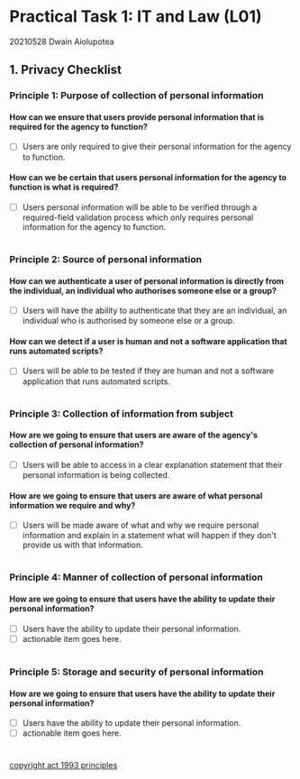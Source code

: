 # Practical Task 1: IT and Law (L01)
20210528 Dwain Aiolupotea

## 1. Privacy Checklist

### Principle 1: Purpose of collection of personal information

#### How can we ensure that users provide personal information that is required for the agency to function?
- [ ] Users are <!-- -only --> only required to give their personal information for the agency to function.

#### How can we be certain that users personal information for the agency to function is what is required?
- [ ] Users personal information will be able to be verified through a required-field validation process which only requires personal information for the agency to function.

# 

### Principle 2: Source of personal information

#### How can we authenticate a user of personal information is directly from the individual, an individual who authorises someone else or a group?
- [ ] Users will have the ability to authenticate that they are an individual, an individual who is authorised by someone else or a group. <!-- could be a checklist inception-->

#### How can we detect if a user is human and not a software application that runs automated scripts?
- [ ] Users will be able to be tested if they are human and not a software application that runs automated scripts. <!-- Good start keep going -->

#
<!-- MARKER - TO DO LIST Principle 3, 4, 5 to complete on the 7.03.2021 -->
### Principle 3: Collection of information from subject

#### How are we going to ensure that users are aware of the agency's collection of personal information?
- [ ] Users will be able to access in a clear explanation statement that their personal information is being collected.

#### How are we going to ensure that users are aware of what personal information we require and why?
- [ ] Users will be made aware of what and why we require personal information and explain in a statement what will happen if they don't provide us with that information.

#

### Principle 4: Manner of collection of personal information

#### How are we going to ensure that users have the ability to update their personal information?
- [ ] Users have the ability to update their personal information. 
- [ ] actionable item goes here.

#

### Principle 5: Storage and security of personal information

#### How are we going to ensure that users have the ability to update their personal information? 
- [ ] Users have the ability to update their personal information. 
- [ ] actionable item goes here.

#

[copyright act 1993 principles](https://www.legislation.govt.nz/act/public/1993/0028/latest/DLM297038.html)
